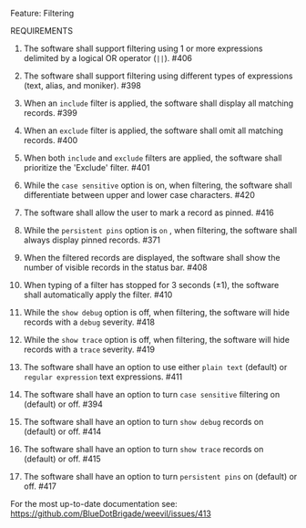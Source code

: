 Feature: Filtering

REQUIREMENTS

1. The software shall support filtering using 1 or more expressions delimited by a logical OR operator (`||`). #406
2. The software shall support filtering using different types of expressions (text, alias, and moniker). #398
3. When an `include` filter is applied, the software shall display all matching records. #399
4. When an `exclude` filter is applied, the software shall omit all matching records. #400
5. When both `include` and `exclude` filters are applied, the software shall prioritize the 'Exclude' filter. #401
6. While the `case sensitive` option is on, when filtering, the software shall differentiate between upper and lower case characters. #420
6. The software shall allow the user to mark a record as pinned. #416
7. While the `persistent pins` option is `on` , when filtering, the software shall always display pinned records. #371
8. When the filtered records are displayed, the software shall show the number of visible records in the status bar. #408
9. When typing of a filter has stopped for 3 seconds (±1), the software shall automatically apply the filter. #410
10. While the `show debug` option is off, when filtering, the software will hide records with a `debug` severity. #418
11. While the `show trace` option is off, when filtering, the software will hide records with a `trace` severity. #419

1. The software shall have an option to use either `plain text` (default) or `regular expression` text expressions. #411
2. The software shall have an option to turn `case sensitive` filtering on (default) or off. #394
3. The software shall have an option to turn `show debug` records on (default) or off. #414
4. The software shall have an option to turn `show trace` records on (default) or off. #415
5. The software shall have an option to turn `persistent pins` on (default) or off. #417


For the most up-to-date documentation see:
https://github.com/BlueDotBrigade/weevil/issues/413